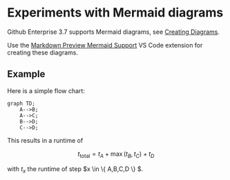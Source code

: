 # Experiments with Mermaid diagrams

Github Enterprise 3.7 supports Mermaid diagrams, see [Creating Diagrams](https://docs.github.com/en/enterprise-server@3.7/get-started/writing-on-github/working-with-advanced-formatting/creating-diagrams).

Use the [Markdown Preview Mermaid Support](https://marketplace.visualstudio.com/items?itemName=bierner.markdown-mermaid) VS Code extension for creating these diagrams.

## Example

Here is a simple flow chart:

```mermaid
graph TD;
    A-->B;
    A-->C;
    B-->D;
    C-->D;
```

This results in a runtime of 

$$t_\text{total} = t_A+\max(t_B,t_C) + t_D$$

with $t_x$ the runtime of step $x \in \\{ A,B,C,D \\} $.
